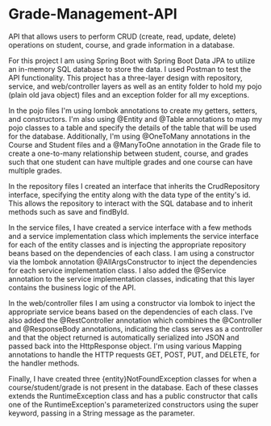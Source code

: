 # Grade-Management-API
API that allows users to perform CRUD (create, read, update, delete) operations on student, course, and grade information in a database.

For this project I am using Spring Boot with Spring Boot Data JPA to utilize an in-memory SQL database to store the data. I used Postman to test the API functionality.
This project has a three-layer design with repository, service, and web/controller layers as well as an entity folder to hold my pojo (plain old java object) files and an exception folder for all my exceptions.

In the pojo files I'm using lombok annotations to create my getters, setters, and constructors. I'm also using @Entity and @Table annotations to map my pojo classes to a table and specify the details of the table that will be used for the database. Additionally, I'm using @OneToMany annotations in the Course and Student files and a @ManyToOne annotation in the Grade file to create a one-to-many relationship between student, course, and grades such that one student can have multiple grades and one course can have multiple grades.

In the repository files I created an interface that inherits the CrudRepository interface, specifying the entity along with the data type of the entity's id. This allows the repository to interact with the SQL database and to inherit methods such as save and findById.

In the service files, I have created a service interface with a few methods and a service implementation class which implements the service interface for each of the entity classes and is injecting the appropriate repository beans based on the dependencies of each class. I am using a constructor via the lombok annotation @AllArgsConstructor to inject the dependencies for each service implementation class. I also added the @Service annotation to the service implementation classes, indicating that this layer contains the business logic of the API.

In the web/controller files I am using a constructor via lombok to inject the appropriate service beans based on the dependencies of each class. I've also added the @RestController annotation which combines the @Controller and @ResponseBody annotations, indicating the class serves as a controller and that the object returned is automatically serialized into JSON and passed back into the HttpResponse object. I'm using various Mapping annotations to handle the HTTP requests GET, POST, PUT, and DELETE, for the handler methods.

Finally, I have created three {entity}NotFoundException classes for when a course/student/grade is not present in the database. Each of these classes extends the RuntimeException class and has a public constructor that calls one of the RuntimeException's parameterized constructors using the super keyword, passing in a String message as the parameter.

